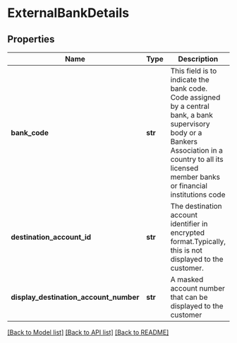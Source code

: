 # ExternalBankDetails

## Properties
Name | Type | Description | Notes
------------ | ------------- | ------------- | -------------
**bank_code** | **str** | This field is to indicate the bank code. Code assigned by a central bank, a bank supervisory body or a Bankers Association in a country to all its licensed member banks or financial institutions code | 
**destination_account_id** | **str** | The destination account identifier in encrypted format.Typically, this is not displayed to the customer. | 
**display_destination_account_number** | **str** | A masked account number that can be displayed to the customer | [optional] 

[[Back to Model list]](../README.md#documentation-for-models) [[Back to API list]](../README.md#documentation-for-api-endpoints) [[Back to README]](../README.md)

